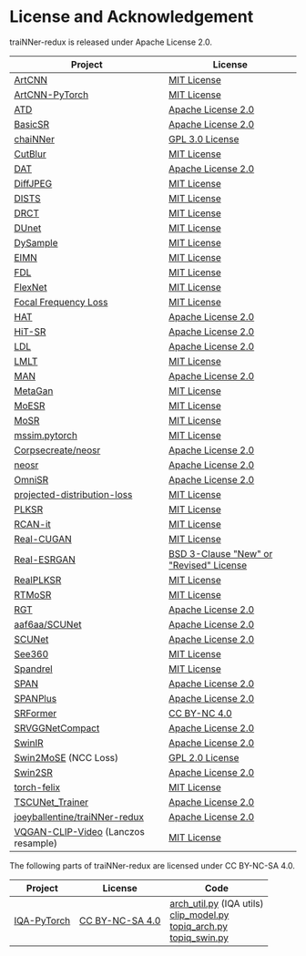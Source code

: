 # License and Acknowledgement

traiNNer-redux is released under Apache License 2.0.

|Project|License|
|-|-|
|[ArtCNN](https://github.com/Artoriuz/ArtCNN) | [MIT License](https://github.com/Artoriuz/ArtCNN/blob/main/LICENSE)|
|[ArtCNN-PyTorch](https://github.com/umzi2/ArtCNN-PyTorch) | [MIT License](https://github.com/umzi2/ArtCNN-PyTorch/blob/master/LICENSE)|
|[ATD](https://github.com/LabShuHangGU/Adaptive-Token-Dictionary) | [Apache License 2.0](https://github.com/LabShuHangGU/Adaptive-Token-Dictionary/blob/main/LICENSE.txt)|
|[BasicSR](https://github.com/XPixelGroup/BasicSR) | [Apache License 2.0](https://github.com/XPixelGroup/BasicSR/blob/master/LICENSE.txt)|
|[chaiNNer](https://github.com/chaiNNer-org/chaiNNer) | [GPL 3.0 License](https://github.com/chaiNNer-org/chaiNNer/blob/main/LICENSE)|
|[CutBlur](https://github.com/clovaai/cutblur/) | [MIT License](https://github.com/clovaai/cutblur/blob/master/LICENSE)|
|[DAT](https://github.com/zhengchen1999/dat) | [Apache License 2.0](https://github.com/zhengchen1999/DAT/blob/main/LICENSE)|
|[DiffJPEG](https://github.com/mlomnitz/DiffJPEG) | [MIT License](https://github.com/mlomnitz/DiffJPEG/blob/master/LICENSE) |
|[DISTS](https://github.com/dingkeyan93/DISTS) | [MIT License](https://github.com/dingkeyan93/DISTS/blob/master/LICENSE)|
|[DRCT](https://github.com/ming053l/DRCT) | [MIT License](https://github.com/ming053l/DRCT/blob/main/LICENSE)|
|[DUnet](https://github.com/umzi2/DUnet)| [MIT License](https://github.com/umzi2/DUnet/blob/master/LICENSE)|
|[DySample](https://github.com/tiny-smart/dysample)| [MIT License](https://github.com/tiny-smart/dysample/blob/main/LICENSE)|
|[EIMN](https://github.com/liux520/EIMN)|[MIT License](https://github.com/liux520/EIMN/blob/main/LICENSE)|
|[FDL](https://github.com/eezkni/FDL)| [MIT License](https://github.com/eezkni/FDL?tab=readme-ov-file#license)|
|[FlexNet](https://github.com/umzi2/FlexNet)|[MIT License](https://github.com/umzi2/FlexNet/blob/master/LICENSE)|
|[Focal Frequency Loss](https://github.com/EndlessSora/focal-frequency-loss)| [MIT License](https://github.com/EndlessSora/focal-frequency-loss/blob/master/LICENSE.md)|
|[HAT](https://github.com/XPixelGroup/HAT) | [Apache License 2.0](https://github.com/XPixelGroup/HAT/blob/main/LICENSE)|
|[HiT-SR](https://github.com/XiangZ-0/HiT-SR) | [Apache License 2.0](https://github.com/XiangZ-0/HiT-SR/blob/main/LICENSE)|
|[LDL](https://github.com/csjliang/LDL) | [Apache License 2.0](https://github.com/csjliang/LDL/blob/master/LICENSE)|
|[LMLT](https://github.com/jwgdmkj/LMLT) | [MIT License](https://github.com/jwgdmkj/LMLT/blob/main/LICENSE)|
|[MAN](https://github.com/icandle/MAN)| [Apache License 2.0](https://github.com/icandle/MAN/blob/main/LICENSE)|
|[MetaGan](https://github.com/umzi2/MetaGan)| [MIT License](https://github.com/umzi2/MetaGan/blob/master/LICENSE)|
|[MoESR](https://github.com/umzi2/MoESR)| [MIT License](https://github.com/umzi2/MoESR/blob/master/LICENSE)|
|[MoSR](https://github.com/umzi2/MoSR) | [MIT License](https://github.com/umzi2/MoSR/blob/master/LICENSE)|
|[mssim.pytorch](https://github.com/lartpang/mssim.pytorch) | [MIT License](https://github.com/lartpang/mssim.pytorch/blob/main/LICENSE)|
|[Corpsecreate/neosr](https://github.com/Corpsecreate/neosr) | [Apache License 2.0](https://github.com/Corpsecreate/neosr/blob/master/license.txt)|
|[neosr](https://github.com/muslll/neosr) | [Apache License 2.0](https://github.com/muslll/neosr/blob/master/license.txt)|
|[OmniSR](https://github.com/Francis0625/Omni-SR) | [Apache License 2.0](https://github.com/Francis0625/Omni-SR#license)|
|[projected-distribution-loss](https://github.com/saurabh-kataria/projected-distribution-loss)| [MIT License](https://github.com/saurabh-kataria/projected-distribution-loss/blob/main/LICENSE)|
|[PLKSR](https://github.com/dslisleedh/PLKSR) | [MIT License](https://github.com/dslisleedh/PLKSR/blob/main/LICENSE)|
|[RCAN-it](https://github.com/zudi-lin/rcan-it)| [MIT License](https://github.com/zudi-lin/rcan-it/blob/main/LICENSE)|
|[Real-CUGAN](https://github.com/bilibili/ailab) | [MIT License](https://github.com/bilibili/ailab/blob/main/Real-CUGAN/LICENSE)|
|[Real-ESRGAN](https://github.com/xinntao/Real-ESRGAN) | [BSD 3-Clause "New" or "Revised" License](https://github.com/xinntao/Real-ESRGAN/blob/master/LICENSE)|
|[RealPLKSR](https://github.com/muslll/neosr/blob/master/neosr/archs/realplksr_arch.py) | [MIT License](https://github.com/dslisleedh/PLKSR/blob/main/LICENSE)|
|[RTMoSR](https://github.com/rewaifu/RTMoSR)| [MIT License](https://github.com/rewaifu/RTMoSR/blob/main/LICENSE)|
|[RGT](https://github.com/zhengchen1999/RGT) | [Apache License 2.0](https://github.com/zhengchen1999/RGT/blob/main/LICENSE)|
|[aaf6aa/SCUNet](https://github.com/aaf6aa/SCUNet) | [Apache License 2.0](https://github.com/aaf6aa/SCUNet/blob/main/LICENSE)|
|[SCUNet](https://github.com/cszn/SCUNet) | [Apache License 2.0](https://github.com/cszn/SCUNet/blob/main/LICENSE)|
|[See360](https://github.com/Holmes-Alan/See360)| [MIT License](https://github.com/Holmes-Alan/See360/blob/main/LICENSE)|
|[Spandrel](https://github.com/chaiNNer-org/spandrel) | [MIT License](https://github.com/chaiNNer-org/spandrel/blob/main/LICENSE)
|[SPAN](https://github.com/hongyuanyu/SPAN) | [Apache License 2.0](https://github.com/hongyuanyu/SPAN/blob/main/LICENSE.txt)|
|[SPANPlus](https://github.com/umzi2/SPANPlus) | [Apache License 2.0](https://github.com/umzi2/SPANPlus/blob/master/license.txt)|
|[SRFormer](https://github.com/HVision-NKU/SRFormer) | [CC BY-NC 4.0](https://github.com/HVision-NKU/SRFormer/blob/main/LICENSE.txt)|
|[SRVGGNetCompact](https://github.com/XPixelGroup/BasicSR/blob/master/basicsr/archs/srvgg_arch.py) | [Apache License 2.0](https://github.com/XPixelGroup/BasicSR/blob/master/LICENSE.txt)|
|[SwinIR](https://github.com/JingyunLiang/SwinIR) | [Apache License 2.0](https://github.com/JingyunLiang/SwinIR/blob/main/LICENSE)|
|[Swin2MoSE](https://github.com/IMPLabUniPr/swin2-mose) (NCC Loss)| [GPL 2.0 License](https://github.com/IMPLabUniPr/swin2-mose/blob/master/LICENSE) |
|[Swin2SR](https://github.com/mv-lab/swin2sr)| [Apache License 2.0](https://github.com/mv-lab/swin2sr/blob/main/LICENSE)|
|[torch-felix](https://github.com/BurguerJohn/torch-felix)|[MIT License](https://github.com/BurguerJohn/torch-felix/blob/main/LICENSE)|
|[TSCUNet_Trainer](https://github.com/Demetter/TSCUNet_Trainer) | [Apache License 2.0](https://github.com/Demetter/TSCUNet_Trainer/blob/main/LICENSE)|
|[joeyballentine/traiNNer-redux](https://github.com/joeyballentine/traiNNer-redux) | [Apache License 2.0](https://github.com/joeyballentine/traiNNer-redux/blob/master/LICENSE.txt)|
|[VQGAN-CLIP-Video](https://github.com/robobeebop/VQGAN-CLIP-Video) (Lanczos resample) | [MIT License](https://github.com/robobeebop/VQGAN-CLIP-Video/blob/main/LICENSE)|


The following parts of traiNNer-redux are licensed under CC BY-NC-SA 4.0.

|Project|License|Code|
|-|-|-|
|[IQA-PyTorch](https://github.com/chaofengc/IQA-PyTorch)|[CC BY-NC-SA 4.0](https://github.com/chaofengc/IQA-PyTorch/blob/main/LICENSE)|[arch_util.py](https://github.com/the-database/traiNNer-redux/blob/dev/traiNNer/archs/arch_util.py) (IQA utils)<br>[clip_model.py](https://github.com/the-database/traiNNer-redux/blob/dev/traiNNer/archs/clip_model.py)<br>[topiq_arch.py](https://github.com/the-database/traiNNer-redux/blob/dev/traiNNer/archs/topiq_arch.py)<br>[topiq_swin.py](https://github.com/the-database/traiNNer-redux/blob/dev/traiNNer/archs/topiq_swin.py)|
